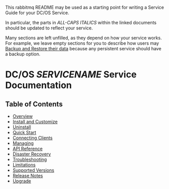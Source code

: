 This rabbitmq README may be used as a starting point for writing a Service Guide for your DC/OS Service.

In particular, the parts in _ALL-CAPS ITALICS_ within the linked documents should be updated to reflect your service.

Many sections are left unfilled, as they depend on how your service works. For example, we leave empty sections for you to describe how users may [Backup and Restore their data](#disaster-recovery) because any persistent service should have a backup option.


# DC/OS _SERVICENAME_ Service Documentation

## Table of Contents

- [Overview](docs/index.md)
- [Install and Customize](docs/install.md)
- [Uninstall](docs/uninstall.md)
- [Quick Start](docs/quick-start.md)
- [Connecting Clients](docs/connecting-clients.md)
- [Managing](docs/managing.md)
- [API Reference](docs/api-reference.md)
- [Disaster Recovery](docs/disaster-recovery.md)
- [Troubleshooting](docs/troubleshooting.md)
- [Limitations](docs/limitations.md)
- [Supported Versions](docs/support.md)
- [Release Notes](docs/release-notes.md)
- [Upgrade](docs/upgrade.md)

